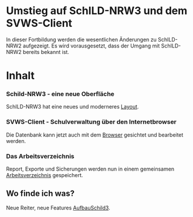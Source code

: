 # Umstieg auf SchILD-NRW3 und dem SVWS-Client

In dieser Fortbildung werden die wesentlichen Änderungen zu SchILD-NRW2 aufgezeigt. Es wird vorausgesetzt, dass der Umgang mit SchILD-NRW2 bereits bekannt ist. 

# Inhalt



### Schild-NRW3 - eine neue Oberfläche
SchILD-NRW3 hat eine neues und moderneres [Layout](./Uebersicht/SchILD3_Oberflaeche/index.md).

### SVWS-Client - Schulverwaltung über den Internetbrowser
Die Datenbank kann jetzt auch mit dem [Browser](./Uebersicht/SVWS_Client/index.md) gesichtet und bearbeitet werden.

### Das Arbeitsverzeichnis
Report, Exporte und Sicherungen werden nun in einem gemeinsamen [Arbeitsverzeichnis](./Uebersicht/Arbeitsverzeichnis/index.md) gespeichert.


## Wo finde ich was?
Neue Reiter, neue Features [AufbauSchild3](./AufbauSchild3/index.md).



